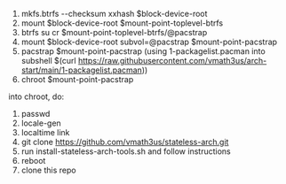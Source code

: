 1. mkfs.btrfs --checksum xxhash $block-device-root
2. mount $block-device-root $mount-point-toplevel-btrfs
3. btrfs su cr $mount-point-toplevel-btrfs/@pacstrap
4. mount $block-device-root subvol=@pacstrap $mount-point-pacstrap
6. pacstrap $mount-point-pacstrap (using 1-packagelist.pacman into subshell $(curl https://raw.githubusercontent.com/vmath3us/arch-start/main/1-packagelist.pacman))
7. chroot $mount-point-pacstrap

into chroot, do:
1. passwd
2. locale-gen
3. localtime link
4. git clone https://github.com/vmath3us/stateless-arch.git
5. run install-stateless-arch-tools.sh and follow instructions
6. reboot
7. clone this repo
